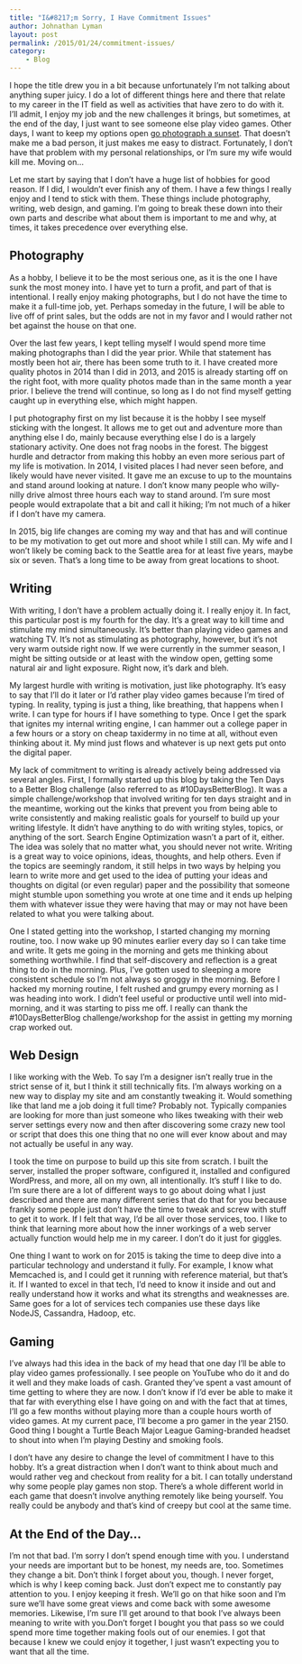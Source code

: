 ```yaml
---
title: "I&#8217;m Sorry, I Have Commitment Issues"
author: Johnathan Lyman
layout: post
permalink: /2015/01/24/commitment-issues/
category:
    - Blog
---
```


I hope the title drew you in a bit because unfortunately I’m not talking about anything super juicy. I do a lot of different things here and there that relate to my career in the IT field as well as activities that have zero to do with it. I’ll admit, I enjoy my job and the new challenges it brings, but sometimes, at the end of the day, I just want to see someone else play video games. Other days, I want to keep my options open [go photograph a sunset](http://jlymanphotography.net). That doesn’t make me a bad person, it just makes me easy to distract. Fortunately, I don’t have that problem with my personal relationships, or I’m sure my wife would kill me. Moving on…

Let me start by saying that I don’t have a huge list of hobbies for good reason. If I did, I wouldn’t ever finish any of them. I have a few things I really enjoy and I tend to stick with them. These things include photography, writing, web design, and gaming. I’m going to break these down into their own parts and describe what about them is important to me and why, at times, it takes precedence over everything else.&nbsp;

## ﻿Photography
As a hobby, I believe it to be the most serious one, as it is the one I have sunk the most money into. I have yet to turn a profit, and part of that is intentional. I really enjoy making photographs, but I do not have the time to make it a full-time job, yet. Perhaps someday in the future, I will be able to live off of print sales, but the odds are not in my favor and I would rather not bet against the house on that one.

Over the last few years, I kept telling myself I would spend more time making photographs than I did the year prior. While that statement has mostly been hot air, there has been some truth to it. I have created more quality photos in 2014 than I did in 2013, and 2015 is already starting off on the right foot, with more quality photos made than in the same month a year prior. I believe the trend will continue, so long as I do not find myself getting caught up in everything else, which might happen.

I put photography first on my list because it is the hobby I see myself sticking with the longest. It allows me to get out and adventure more than anything else I do, mainly because everything else I do is a largely stationary activity. One does not frag noobs in the forest. The biggest hurdle and detractor from making this hobby an even more serious part of my life is motivation. In 2014, I visited places I had never seen before, and likely would have never visited. It gave me an excuse to up to the mountains and stand around looking at nature. I don’t know many people who willy-nilly drive almost three hours each way to stand around. I’m sure most people would extrapolate that a bit and call it hiking; I’m not much of a hiker if I don’t have my camera.&nbsp;

In 2015, big life changes are coming my way and that has and will continue to be my motivation to get out more and shoot while I still can. My wife and I won’t likely be coming back to the Seattle area for at least five years, maybe six or seven. That’s a long time to be away from great locations to shoot.

## Writing
With writing, I don’t have a problem actually doing it. I really enjoy it. In fact, this particular post is my fourth for the day. It’s a great way to kill time and stimulate my mind simultaneously. It’s better than playing video games and watching TV. It’s not as stimulating as photography, however, but it’s not very warm outside right now. If we were currently in the summer season, I might be sitting outside or at least with the window open, getting some natural air and light exposure. Right now, it’s dark and bleh.

My largest hurdle with writing is motivation, just like photography. It’s easy to say that I’ll do it later or I’d rather play video games because I’m tired of typing. In reality, typing is just a thing, like breathing, that happens when I write. I can type for hours if I have something to type. ﻿Once I get the spark that ignites my internal writing engine, I can hammer out a college paper in a few hours or a story on cheap taxidermy in no time at all, without even thinking about it. My mind just flows and whatever is up next gets put onto the digital paper.

My lack of commitment to writing is already actively being addressed via several angles. First, I formally started up this blog by taking the Ten Days to a Better Blog challenge (also referred to as #10DaysBetterBlog). It was a simple challenge/workshop that involved writing for ten days straight and in the meantime, working out the kinks that prevent you from being able to write consistently and making realistic goals for yourself to build up your writing lifestyle. It didn’t have anything to do with writing styles, topics, or anything of the sort. Search Engine Optimization wasn’t a part of it, either. The idea was solely that no matter what, you should never not write. Writing is a great way to voice opinions, ideas, thoughts, and help others. Even if the topics are seemingly random, it still helps in two ways by helping you learn to write more and get used to the idea of putting your ideas and thoughts on digital (or even regular) paper and the possibility that someone might stumble upon something you wrote at one time and it ends up helping them with whatever issue they were having that may or may not have been related to what you were talking about.

One I stated getting into the workshop, I started changing my morning routine, too. I now wake up 90 minutes earlier every day so I can take time and write. It gets me going in the morning and gets me thinking about something worthwhile. I find that self-discovery and reflection is a great thing to do in the morning. Plus, I’ve gotten used to sleeping a more consistent schedule so I’m not always so groggy in the morning. Before I hacked my morning routine, I felt rushed and grumpy every morning as I was heading into work. I didn’t feel useful or productive until well into mid-morning, and it was starting to piss me off. I really can thank the #10DaysBetterBlog challenge/workshop for the assist in getting my morning crap worked out.&nbsp;

## Web Design
I like working with the Web. To say I’m a designer isn’t really true in the strict sense of it, but I think it still technically fits. I’m always working on a new way to display my site and am constantly tweaking it. Would something like that land me a job doing it full time? Probably not. Typically companies are looking for more than just someone who likes tweaking with their web server settings every now and then after discovering some crazy new tool or script that does this one thing that no one will ever know about and may not actually be useful in any way.

I took the time on purpose to build up this site from scratch. I built the server, installed the proper software, configured it, installed and configured WordPress, and more, all on my own, all intentionally. It’s stuff I like to do. I’m sure there are a lot of different ways to go about doing what I just described and there are many different series that do that for you because frankly some people just don’t have the time to tweak and screw with stuff to get it to work. If I felt that way, I’d be all over those services, too. ﻿I like to think that learning more about how the inner workings of a web server actually function would help me in my career. I don’t do it just for giggles.&nbsp;

One thing I want to work on for 2015 is taking the time to deep dive into a particular technology and understand it fully. For example, I know what Memcached is, and I could get it running with reference material, but that’s it. If I wanted to excel in that tech, I’d need to know it inside and out and really understand how it works and what its strengths and weaknesses are. Same goes for a lot of services tech companies use these days like NodeJS, Cassandra, Hadoop, etc.&nbsp;

## Gaming
I’ve always had this idea in the back of my head that one day I’ll be able to play video games professionally. I see people on YouTube who do it and do it well and they make loads of cash. Granted they’ve spent a vast amount of time getting to where they are now. I don’t know if I’d ever be able to make it that far with everything else I have going on and with the fact that at times, I’ll go a few months without playing more than a couple hours worth of video games. At my current pace, I’ll become a pro gamer in the year 2150. Good thing I bought a Turtle Beach Major League Gaming-branded headset to shout into when I’m playing Destiny&nbsp;and smoking fools. ﻿

I don’t have any desire to change the level of commitment I have to this hobby. It’s a great distraction when I don’t want to think about much and would rather veg and checkout from reality for a bit. I can totally understand why some people play games non stop. There’s a whole different world in each game that doesn’t involve anything remotely like being yourself. You really could be anybody and that’s kind of creepy but cool at the same time.&nbsp;

## At the End of the Day…
I’m not that bad. I’m sorry I don’t spend enough time with you. I understand your needs are important but to be honest, my needs are, too. Sometimes they change a bit. Don’t think I forget about you, though. I never forget, which is why I keep coming back. Just don’t expect me to constantly pay attention to you. ﻿I enjoy keeping it fresh. We’ll go on that hike soon and I’m sure we’ll have some great views and come back with some awesome memories. Likewise, I’m sure I’ll get around to that book I’ve always been meaning to write with you.Don’t forget I bought you that pass so we could spend more time together making fools out of our enemies. I got that because I knew we could enjoy it together, I just wasn’t expecting you to want that all the time.&nbsp;

